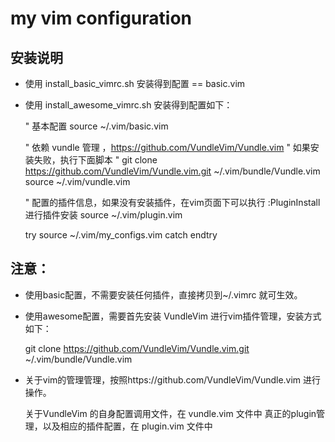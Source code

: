 # my vim configuration 

## 安装说明

* 使用 install_basic_vimrc.sh  安装得到配置 == basic.vim



* 使用 install_awesome_vimrc.sh  安装得到配置如下：

    " 基本配置
    source ~/.vim/basic.vim

    " 依赖 vundle 管理 ，https://github.com/VundleVim/Vundle.vim
    " 如果安装失败，执行下面脚本
    " git clone https://github.com/VundleVim/Vundle.vim.git ~/.vim/bundle/Vundle.vim
    source ~/.vim/vundle.vim

    " 配置的插件信息，如果没有安装插件，在vim页面下可以执行 :PluginInstall 进行插件安装
    source ~/.vim/plugin.vim

    try
        source ~/.vim/my_configs.vim
    catch
    endtry

## 注意：

* 使用basic配置，不需要安装任何插件，直接拷贝到~/.vimrc 就可生效。

* 使用awesome配置，需要首先安装 VundleVim 进行vim插件管理，安装方式如下：

    git clone https://github.com/VundleVim/Vundle.vim.git ~/.vim/bundle/Vundle.vim

* 关于vim的管理管理，按照https://github.com/VundleVim/Vundle.vim 进行操作。

    关于VundleVim 的自身配置调用文件，在 vundle.vim 文件中
    真正的plugin管理，以及相应的插件配置，在 plugin.vim 文件中
